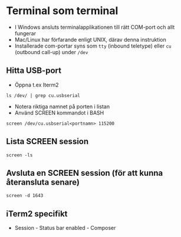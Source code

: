 # Terminal som terminal

* I Windows ansluts terminalapplikationen till rätt COM-port och allt fungerar
* Mac/Linux har förfarande enligt UNIX, därav denna instruktion
* Installerade com-portar syns som ```tty``` (inbound teletype) eller ```cu``` (outbound call-up) under ```/dev```

## Hitta USB-port

* Öppna t.ex Iterm2

```ls /dev/ | grep cu.usbserial```

* Notera riktiga namnet på porten i listan
* Använd SCREEN kommandot i BASH

```screen /dev/cu.usbserial<portnamn> 115200```

## Lista SCREEN session

```screen -ls```

## Avsluta en SCREEN session (för att kunna återansluta senare)

```screen -d 1643```

## iTerm2 specifikt

* Session - Status bar enabled - Composer
